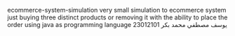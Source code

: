 ecommerce-system-simulation
very small simulation to ecommerce system just buying three distinct products or removing it with the ability to place the order using java as programming language
يوسف مصطفي محمد بكر 23012101
